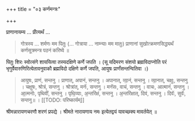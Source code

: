 +++
title = "०३ कर्णमन्त्रः"

+++

प्राणानायम्य ... प्रीत्यर्थं ... 

> गोत्रस्य ... शर्मणः मम पितुः (... गोत्राया ... नाम्न्याः मम मातुः) प्राणानां सुखोत्क्रमणसिद्ध्यर्थं कर्णसूत्रमन्त्र पठनं करिष्ये ॥ 

पितुः शिरः स्वोत्संगे शाययित्वा तस्यदक्षिणे कर्णे जपति । (सू यदिमरण संशयो ब्रह्मविदाप्नोति परं भृगुर्वैवारुणिरित्येतावनुवाकौ ब्रह्मविदो दक्षिणे कर्णे जपति, आयुषः प्राणँसन्तन्वितिवा ।)

> आयुषः, प्राणं, सन्तनु । प्राणात्, अपानं, सन्तनु । अपानात्, व्या॒नं, सन्तनु । व्या॒नात्, चक्षुः, सन्तनु । चक्षुषः, श्रोत्रं, सन्तनु । श्रोत्रा॑त्, मनॅः, सन्तनु । मनॅसः, वाचं, सन्तनु । वाचः, आत्मानं॑, सन्तनु । आ॒त्मनॊः, पृथिवीं, सन्तनु । पृथि॒व्याः, अ॒न्तरि॑क्षं, सन्तनु । अ॒न्तरि॑क्षात्, दिवं, सन्तनु । दिवॅः, सुवॅः, सन्तनु॥ ।
[[TODO: परिष्कार्यम्]]

श्रीमन्नारायणचरणौ शरणं प्रपद्ये । श्रीमते नारायणाय नमः इत्येतद्वयं यावच्छक्य मावर्तयेत् ॥